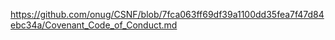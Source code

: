 https://github.com/onug/CSNF/blob/7fca063ff69df39a1100dd35fea7f47d84ebc34a/Covenant_Code_of_Conduct.md
